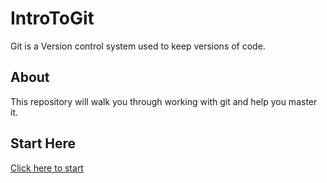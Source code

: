 # IntroToGit
Git is a Version control system used to keep versions of code.

## About
This repository will walk you through working with git and help you master it.

## Start Here
[Click here to start](Introduction.md)
